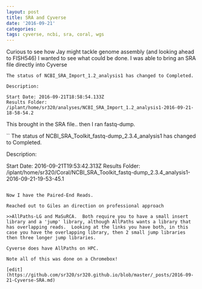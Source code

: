 ```yaml
---
layout: post
title: SRA and Cyverse
date: '2016-09-21'
categories: 
tags: cyverse, ncbi, sra, coral, wgs
---
```




Curious to see how Jay might tackle genome assembly (and looking ahead to FISH546) I wanted to see what could be done. I was able to bring an SRA file directly into Cyverse

```
The status of NCBI_SRA_Import_1.2_analysis1 has changed to Completed.

Description:

Start Date: 2016-09-21T18:58:54.133Z
Results Folder: /iplant/home/sr320/analyses/NCBI_SRA_Import_1.2_analysis1-2016-09-21-18-58-54.2
```
This brought in the SRA file.. then I ran fastq-dump.

``
The status of NCBI_SRA_Toolkit_fastq-dump_2.3.4_analysis1 has changed to Completed.

Description:

Start Date: 2016-09-21T19:53:42.313Z
Results Folder: /iplant/home/sr320/Coral/NCBI_SRA_Toolkit_fastq-dump_2.3.4_analysis1-2016-09-21-19-53-45.1
```

Now I have the Paired-End Reads.

Reached out to Giles an direction on professional approach

>>AllPaths-LG and MaSuRCA.  Both require you to have a small insert library and a 'jump' library, although AllPaths wants a library that has overlapping reads.  Looking at the links you have both, in this case you have the overlapping library, then 2 small jump libraries then three longer jump libraries.

Cyverse does have AllPaths on HPC.

Note all of this was done on a Chromebox!

[edit](https://github.com/sr320/sr320.github.io/blob/master/_posts/2016-09-21-Cyverse-SRA.md)

